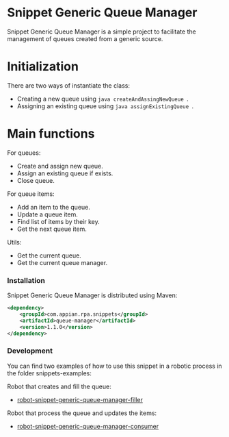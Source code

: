 # Snippet Generic Queue Manager

Snippet Generic Queue Manager is a simple project to facilitate the management of queues created from a generic source.

# Initialization
There are two ways of instantiate the class:

  * Creating a new queue using ```java createAndAssingNewQueue ```.
  * Assigning an existing queue using ```java assignExistingQueue ```.
  
# Main functions
For queues:
  - Create and assign new queue.
  - Assign an existing queue if exists.
  - Close queue.
   
For queue items:
  - Add an item to the queue.
  - Update a queue item.
  - Find list of items by their key.
  - Get the next queue item.

Utils:
  - Get the current queue.
  - Get the current queue manager.

### Installation

Snippet Generic Queue Manager is distributed using Maven:
```xml
<dependency>
	<groupId>com.appian.rpa.snippets</groupId>
	<artifactId>queue-manager</artifactId>
	<version>1.1.0</version>
</dependency>
```

### Development
You can find two examples of how to use this snippet in a robotic process in the folder snippets-examples:

Robot that creates and fill the queue:

  * [robot-snippet-generic-queue-manager-filler](https://github.com/appianps/ps-plugin-appianrpa-Snippets/tree/PS-460-queueWithoutExcel/snippets-examples/robot-snippet-generic-queue-manager-filler)

Robot that process the queue and updates the items:

  * [robot-snippet-generic-queue-manager-consumer](https://github.com/appianps/ps-plugin-appianrpa-Snippets/tree/PS-460-queueWithoutExcel/snippets-examples/robot-snippet-generic-queue-manager-consumer)



